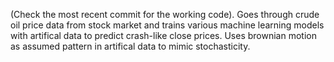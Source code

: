 (Check the most recent commit for the working code). Goes through crude oil price data from stock market and trains various machine learning models with artifical data 
to predict crash-like close prices. Uses brownian motion as assumed pattern in artifical data to mimic stochasticity. 

